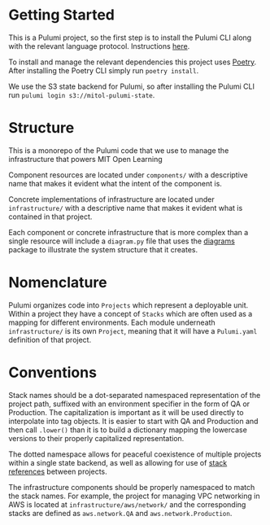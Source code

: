 # Getting Started
This is a Pulumi project, so the first step is to install the Pulumi CLI along with the relevant language protocol. Instructions [here](https://www.pulumi.com/docs/get-started/install/).

To install and manage the relevant dependencies this project uses [Poetry](https://python-poetry.org/). After installing the Poetry CLI simply run `poetry install`.

We use the S3 state backend for Pulumi, so after installing the Pulumi CLI run `pulumi login s3://mitol-pulumi-state`.

# Structure

This is a monorepo of the Pulumi code that we use to manage the infrastructure that powers MIT Open Learning

Component resources are located under `components/` with a descriptive name that makes it evident what the intent of the
component is.

Concrete implementations of infrastructure are located under `infrastructure/` with a descriptive name that makes it
evident what is contained in that project.

Each component or concrete infrastructure that is more complex than a single resource will include a `diagram.py` file
that uses the [diagrams](https://diagrams.mingrammer.com/) package to illustrate the system structure that it creates.

# Nomenclature

Pulumi organizes code into `Projects` which represent a deployable unit. Within a project they have a concept of
`Stacks` which are often used as a mapping for different environments. Each module underneath `infrastructure/` is its
own `Project`, meaning that it will have a `Pulumi.yaml` definition of that project.

# Conventions

Stack names should be a dot-separated namespaced representation of the project path, suffixed with an environment specifier in the form of QA or Production. The capitalization is important as it will be used directly to interpolate into tag objects. It is easier to start with QA and Production and then call `.lower()` than it is to build a dictionary mapping the lowercase versions to their properly capitalized representation.

The dotted namespace allows for peaceful coexistence of multiple projects within a single state backend, as well as allowing for use of [stack references](https://www.pulumi.com/docs/tutorials/aws/aws-py-stackreference/) between projects.

The infrastructure components should be properly namespaced to match the stack names. For example, the project for managing VPC networking in AWS is located at `infrastructure/aws/network/` and the corresponding stacks are defined as `aws.network.QA` and `aws.network.Production`.
